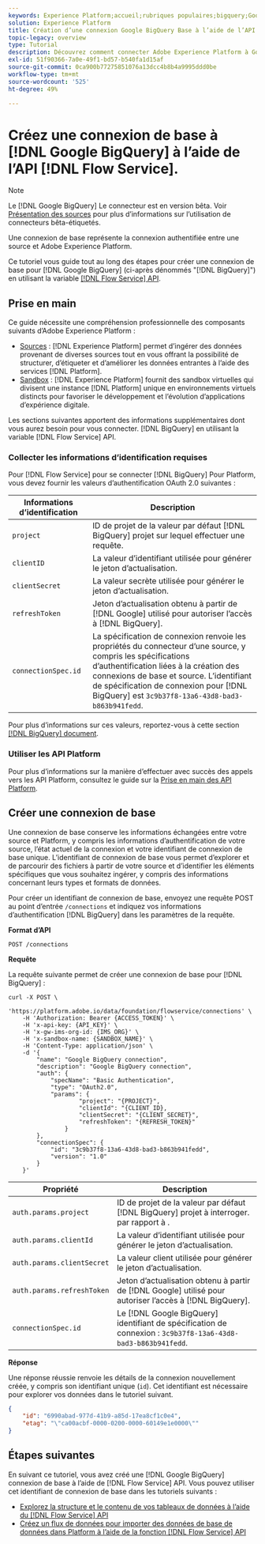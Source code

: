 ```yaml
---
keywords: Experience Platform;accueil;rubriques populaires;bigquery;Google;google;Google BigQuery
solution: Experience Platform
title: Création d’une connexion Google BigQuery Base à l’aide de l’API Flow Service
topic-legacy: overview
type: Tutorial
description: Découvrez comment connecter Adobe Experience Platform à Google BigQuery à l’aide de l’API Flow Service.
exl-id: 51f90366-7a0e-49f1-bd57-b540fa1d15af
source-git-commit: 0ca900b77275851076a13dcc4b8b4a9995ddd0be
workflow-type: tm+mt
source-wordcount: '525'
ht-degree: 49%

---
```


# Créez une connexion de base à [!DNL Google BigQuery] à l’aide de l’API [!DNL Flow Service].

>[!NOTE]
>
>Le [!DNL Google BigQuery] Le connecteur est en version bêta. Voir [Présentation des sources](../../../../home.md#terms-and-conditions) pour plus d’informations sur l’utilisation de connecteurs bêta-étiquetés.

Une connexion de base représente la connexion authentifiée entre une source et Adobe Experience Platform.

Ce tutoriel vous guide tout au long des étapes pour créer une connexion de base pour [!DNL Google BigQuery] (ci-après dénommés &quot;[!DNL BigQuery]&quot;) en utilisant la variable [[!DNL Flow Service] API](https://www.adobe.io/experience-platform-apis/references/flow-service/).

## Prise en main

Ce guide nécessite une compréhension professionnelle des composants suivants d’Adobe Experience Platform :

* [Sources](../../../../home.md) : [!DNL Experience Platform] permet d’ingérer des données provenant de diverses sources tout en vous offrant la possibilité de structurer, d’étiqueter et d’améliorer les données entrantes à l’aide des services [!DNL Platform].
* [Sandbox](../../../../../sandboxes/home.md) : [!DNL Experience Platform] fournit des sandbox virtuelles qui divisent une instance [!DNL Platform] unique en environnements virtuels distincts pour favoriser le développement et l’évolution d’applications d’expérience digitale.

Les sections suivantes apportent des informations supplémentaires dont vous aurez besoin pour vous connecter. [!DNL BigQuery] en utilisant la variable [!DNL Flow Service] API.

### Collecter les informations d’identification requises

Pour [!DNL Flow Service] pour se connecter [!DNL BigQuery] Pour Platform, vous devez fournir les valeurs d’authentification OAuth 2.0 suivantes :

| Informations d’identification | Description |
| ---------- | ----------- |
| `project` | ID de projet de la valeur par défaut [!DNL BigQuery] projet sur lequel effectuer une requête. |
| `clientID` | La valeur d’identifiant utilisée pour générer le jeton d’actualisation. |
| `clientSecret` | La valeur secrète utilisée pour générer le jeton d’actualisation. |
| `refreshToken` | Jeton d’actualisation obtenu à partir de [!DNL Google] utilisé pour autoriser l’accès à [!DNL BigQuery]. |
| `connectionSpec.id` | La spécification de connexion renvoie les propriétés du connecteur d’une source, y compris les spécifications d’authentification liées à la création des connexions de base et source. L’identifiant de spécification de connexion pour [!DNL BigQuery] est `3c9b37f8-13a6-43d8-bad3-b863b941fedd`. |

Pour plus d’informations sur ces valeurs, reportez-vous à cette section [[!DNL BigQuery] document](https://cloud.google.com/storage/docs/json_api/v1/how-tos/authorizing).

### Utiliser les API Platform

Pour plus d’informations sur la manière d’effectuer avec succès des appels vers les API Platform, consultez le guide sur la [Prise en main des API Platform](../../../../../landing/api-guide.md).

## Créer une connexion de base

Une connexion de base conserve les informations échangées entre votre source et Platform, y compris les informations d’authentification de votre source, l’état actuel de la connexion et votre identifiant de connexion de base unique. L’identifiant de connexion de base vous permet d’explorer et de parcourir des fichiers à partir de votre source et d’identifier les éléments spécifiques que vous souhaitez ingérer, y compris des informations concernant leurs types et formats de données.

Pour créer un identifiant de connexion de base, envoyez une requête POST au point d’entrée `/connections` et indiquez vos informations d’authentification [!DNL BigQuery] dans les paramètres de la requête.

**Format d’API**

```https
POST /connections
```

**Requête**

La requête suivante permet de créer une connexion de base pour [!DNL BigQuery] :

```shell
curl -X POST \
    'https://platform.adobe.io/data/foundation/flowservice/connections' \
    -H 'Authorization: Bearer {ACCESS_TOKEN}' \
    -H 'x-api-key: {API_KEY}' \
    -H 'x-gw-ims-org-id: {IMS_ORG}' \
    -H 'x-sandbox-name: {SANDBOX_NAME}' \
    -H 'Content-Type: application/json' \
    -d '{
        "name": "Google BigQuery connection",
        "description": "Google BigQuery connection",
        "auth": {
            "specName": "Basic Authentication",
            "type": "OAuth2.0",
            "params": {
                    "project": "{PROJECT}",
                    "clientId": "{CLIENT_ID},
                    "clientSecret": "{CLIENT_SECRET}",
                    "refreshToken": "{REFRESH_TOKEN}"
                }
        },
        "connectionSpec": {
            "id": "3c9b37f8-13a6-43d8-bad3-b863b941fedd",
            "version": "1.0"
        }
    }'
```

| Propriété | Description |
| --------- | ----------- |
| `auth.params.project` | ID de projet de la valeur par défaut [!DNL BigQuery] projet à interroger. par rapport à . |
| `auth.params.clientId` | La valeur d’identifiant utilisée pour générer le jeton d’actualisation. |
| `auth.params.clientSecret` | La valeur client utilisée pour générer le jeton d’actualisation. |
| `auth.params.refreshToken` | Jeton d’actualisation obtenu à partir de [!DNL Google] utilisé pour autoriser l’accès à [!DNL BigQuery]. |
| `connectionSpec.id` | Le [!DNL Google BigQuery] identifiant de spécification de connexion : `3c9b37f8-13a6-43d8-bad3-b863b941fedd`. |

**Réponse**

Une réponse réussie renvoie les détails de la connexion nouvellement créée, y compris son identifiant unique (`id`). Cet identifiant est nécessaire pour explorer vos données dans le tutoriel suivant.

```json
{
    "id": "6990abad-977d-41b9-a85d-17ea8cf1c0e4",
    "etag": "\"ca00acbf-0000-0200-0000-60149e1e0000\""
}
```

## Étapes suivantes

En suivant ce tutoriel, vous avez créé une [!DNL Google BigQuery] connexion de base à l’aide de [!DNL Flow Service] API. Vous pouvez utiliser cet identifiant de connexion de base dans les tutoriels suivants :

* [Explorez la structure et le contenu de vos tableaux de données à l’aide du [!DNL Flow Service] API](../../explore/tabular.md)
* [Créez un flux de données pour importer des données de base de données dans Platform à l’aide de la fonction [!DNL Flow Service] API](../../collect/database-nosql.md)
